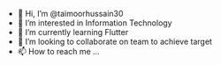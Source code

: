 - 👋 Hi, I’m @taimoorhussain30
- 👀 I’m interested in Information Technology
- 🌱 I’m currently learning Flutter
- 💞️ I’m looking to collaborate on team to achieve target
- 📫 How to reach me ...

<!---
taimoorhussain30/taimoorhussain30 is a ✨ special ✨ repository because its `README.md` (this file) appears on your GitHub profile.
You can click the Preview link to take a look at your changes.
--->
